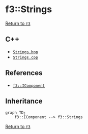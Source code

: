 # f3::Strings

[Return to `f3`](/docs/f3.md)

## C++

- [`Strings.hpp`](/src/f3/Strings.hpp)
- [`Strings.cpp`](/src/f3/Strings.cpp)

## References

- [`f3::IComponent`](/docs/f3/IComponent.md)

## Inheritance

```mermaid
graph TD;
    f3::IComponent --> f3::Strings
```

[Return to `f3`](/docs/f3.md)